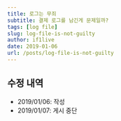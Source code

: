 ```yaml
---
title: 로그는 무죄
subtitle: 결제 로그를 남긴게 문제일까?
tags: [log file]
slug: log-file-is-not-guilty
author: if1live
date: 2019-01-06
url: /posts/log-file-is-not-guilty
---
```


## 수정 내역

* 2019/01/06: 작성
* 2019/01/07: 게시 중단

<!--adsense-->
